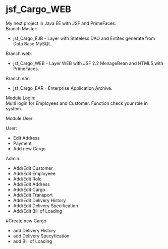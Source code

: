 # jsf_Cargo_WEB
My next project in Java EE with JSF and PrimeFaces.
</br>
Branch Master: </br>
- jsf_Cargo_EJB - Layer with Stateless DAO and Entites generate from Data Base MySQL.  

Branch web: </br>
- jsf_Cargo_WEB - Layer WEB with JSF 2.2  MenageBean and HTML5 with PrimeFaces.

Branch ear: </br>
- jsf_Cargo_EAR - Enterprise Application Archive.

Module Login: <br/>
Multi login for Employees and Customer. Function check your role in system. 
 
Module User: </br>

User:
- Edit Address </br>
- Payment </br>
- Add new Cargo</br>

Admin:
- Add/Edit Customer </br>
- Add/Edit Employeee </br>
- Add/Edit Role </br>
- Add/Edit Address </br>
- Add/Edit Cargo </br>
- Add/Edit Transport </br>
- Add/Edit Delivery History </br>
- Add/Edit Delivery Specification </br>
- Add/Edit Bill of Loading </br>

#Create new Cargo </br>
- add Delivery History </br>
- add Delivery Specyfication </br>
- add Bill of Loading </br>
